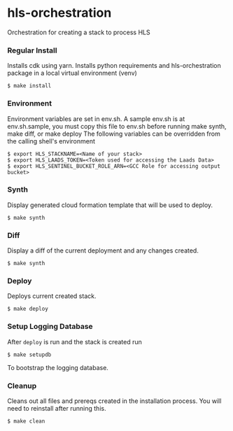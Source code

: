 # hls-orchestration

Orchestration for creating a stack to process HLS

### Regular Install
Installs cdk using yarn.
Installs python requirements and hls-orchestration package in a local virtual environment (venv)
```
$ make install
```

### Environment
Environment variables are set in env.sh. A sample env.sh is at env.sh.sample, you must copy this file
to env.sh before running make synth, make diff, or make deploy
The following variables can be overridden from the calling shell's environment
```
$ export HLS_STACKNAME=<Name of your stack>
$ export HLS_LAADS_TOKEN=<Token used for accessing the Laads Data>
$ export HLS_SENTINEL_BUCKET_ROLE_ARN=<GCC Role for accessing output bucket>
```

### Synth
Display generated cloud formation template that will be used to deploy.
```
$ make synth
```

### Diff
Display a diff of the current deployment and any changes created.
```
$ make synth
```

### Deploy
Deploys current created stack.
```
$ make deploy
```

### Setup Logging Database
After `deploy` is run and the stack is created run
```
$ make setupdb
```
To bootstrap the logging database.

### Cleanup
Cleans out all files and prereqs created in the installation process.
You will need to reinstall after running this.
```
$ make clean
```
